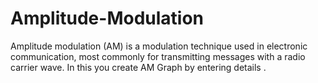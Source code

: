 # Amplitude-Modulation
Amplitude modulation (AM) is a modulation technique used in electronic communication, most commonly for transmitting messages with a radio carrier wave. In this you create AM Graph by entering details .
